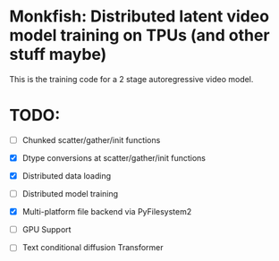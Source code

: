 # Monkfish: Distributed latent video model training on TPUs (and other stuff maybe)

This is the training code for a 2 stage autoregressive video model.

# TODO:
- [ ] Chunked scatter/gather/init functions
- [x] Dtype conversions at scatter/gather/init functions
- [x] Distributed data loading 
- [ ] Distributed model training
- [x] Multi-platform file backend via PyFilesystem2
- [ ] GPU Support
- [ ] Text conditional diffusion Transformer


